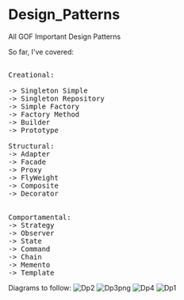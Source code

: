 # Design_Patterns
All GOF Important Design Patterns

So far, I've covered:

<pre>

Creational:

-> Singleton Simple
-> Singleton Repository
-> Simple Factory
-> Factory Method
-> Builder
-> Prototype

Structural:
-> Adapter
-> Facade
-> Proxy
-> FlyWeight
-> Composite
-> Decorator


Comportamental: 
-> Strategy
-> Observer
-> State
-> Command
-> Chain
-> Memento
-> Template
</pre>


Diagrams to follow:
![Dp2](https://user-images.githubusercontent.com/76866499/230706855-f8a182c6-e95f-4dbc-bf34-1bf3069fe03c.png)
![Dp3png](https://user-images.githubusercontent.com/76866499/230706856-7fbc3590-cde4-48a2-99c0-cc882bf5d6bf.png)
![Dp4](https://user-images.githubusercontent.com/76866499/230706857-b0032d8b-b714-45f5-818e-07064990b1fe.png)
![Dp1](https://user-images.githubusercontent.com/76866499/230706858-df3f3b93-4bb6-464e-8893-872caf8cf675.png)
